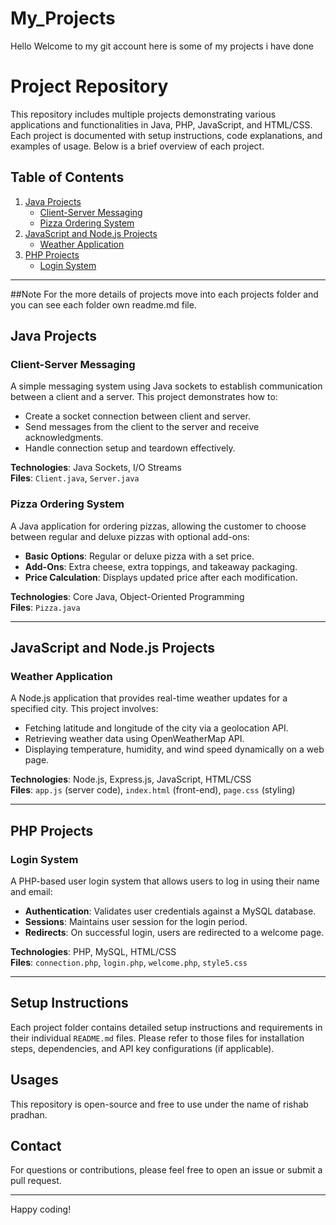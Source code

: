 # My_Projects
Hello Welcome to my git account here is some of my projects i have done
# Project Repository

This repository includes multiple projects demonstrating various applications and functionalities in Java, PHP, JavaScript, and HTML/CSS. Each project is documented with setup instructions, code explanations, and examples of usage. Below is a brief overview of each project.

## Table of Contents

1. [Java Projects](#java-projects)
   - [Client-Server Messaging](#client-server-messaging)
   - [Pizza Ordering System](#pizza-ordering-system)
2. [JavaScript and Node.js Projects](#javascript-and-nodejs-projects)
   - [Weather Application](#weather-application)
3. [PHP Projects](#php-projects)
   - [Login System](#login-system)

---

##Note
For the more details of projects move into each projects folder and you can see each folder own readme.md file.

## Java Projects

### Client-Server Messaging

A simple messaging system using Java sockets to establish communication between a client and a server. This project demonstrates how to:

- Create a socket connection between client and server.
- Send messages from the client to the server and receive acknowledgments.
- Handle connection setup and teardown effectively.

**Technologies**: Java Sockets, I/O Streams  
**Files**: `Client.java`, `Server.java`

### Pizza Ordering System

A Java application for ordering pizzas, allowing the customer to choose between regular and deluxe pizzas with optional add-ons:

- **Basic Options**: Regular or deluxe pizza with a set price.
- **Add-Ons**: Extra cheese, extra toppings, and takeaway packaging.
- **Price Calculation**: Displays updated price after each modification.

**Technologies**: Core Java, Object-Oriented Programming  
**Files**: `Pizza.java`

---

## JavaScript and Node.js Projects

### Weather Application

A Node.js application that provides real-time weather updates for a specified city. This project involves:

- Fetching latitude and longitude of the city via a geolocation API.
- Retrieving weather data using OpenWeatherMap API.
- Displaying temperature, humidity, and wind speed dynamically on a web page.

**Technologies**: Node.js, Express.js, JavaScript, HTML/CSS  
**Files**: `app.js` (server code), `index.html` (front-end), `page.css` (styling)

---

## PHP Projects

### Login System

A PHP-based user login system that allows users to log in using their name and email:

- **Authentication**: Validates user credentials against a MySQL database.
- **Sessions**: Maintains user session for the login period.
- **Redirects**: On successful login, users are redirected to a welcome page.

**Technologies**: PHP, MySQL, HTML/CSS  
**Files**: `connection.php`, `login.php`, `welcome.php`, `style5.css`

---

## Setup Instructions

Each project folder contains detailed setup instructions and requirements in their individual `README.md` files. Please refer to those files for installation steps, dependencies, and API key configurations (if applicable).

## Usages

This repository is open-source and free to use under the name of rishab pradhan.

## Contact

For questions or contributions, please feel free to open an issue or submit a pull request.

---

Happy coding!



